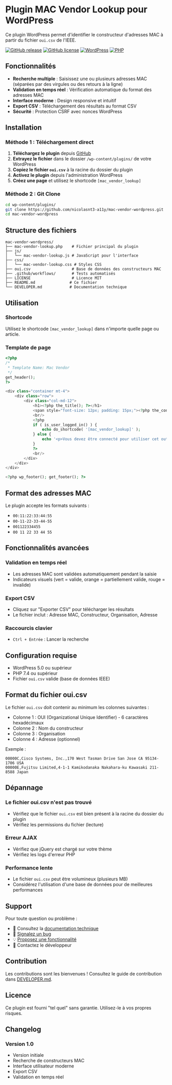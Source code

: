 # Plugin MAC Vendor Lookup pour WordPress

Ce plugin WordPress permet d'identifier le constructeur d'adresses MAC à partir du fichier `oui.csv` de l'IEEE.

[![GitHub release](https://img.shields.io/github/v/release/nicolasnt3-a11y/mac-vendor-wordpress)](https://github.com/nicolasnt3-a11y/mac-vendor-wordpress/releases)
[![GitHub license](https://img.shields.io/github/license/nicolasnt3-a11y/mac-vendor-wordpress)](https://github.com/nicolasnt3-a11y/mac-vendor-wordpress/blob/master/LICENSE)
[![WordPress](https://img.shields.io/badge/WordPress-Plugin-blue.svg)](https://wordpress.org/)
[![PHP](https://img.shields.io/badge/PHP-7.4+-green.svg)](https://php.net/)

## Fonctionnalités

- **Recherche multiple** : Saisissez une ou plusieurs adresses MAC (séparées par des virgules ou des retours à la ligne)
- **Validation en temps réel** : Vérification automatique du format des adresses MAC
- **Interface moderne** : Design responsive et intuitif
- **Export CSV** : Téléchargement des résultats au format CSV
- **Sécurité** : Protection CSRF avec nonces WordPress

## Installation

### Méthode 1 : Téléchargement direct
1. **Téléchargez le plugin** depuis [GitHub](https://github.com/nicolasnt3-a11y/mac-vendor-wordpress/archive/refs/heads/master.zip)
2. **Extrayez le fichier** dans le dossier `/wp-content/plugins/` de votre WordPress
3. **Copiez le fichier `oui.csv`** à la racine du dossier du plugin
4. **Activez le plugin** depuis l'administration WordPress
5. **Créez une page** et utilisez le shortcode `[mac_vendor_lookup]`

### Méthode 2 : Git Clone
```bash
cd wp-content/plugins/
git clone https://github.com/nicolasnt3-a11y/mac-vendor-wordpress.git
cd mac-vendor-wordpress
```

## Structure des fichiers

```
mac-vendor-wordpress/
├── mac-vendor-lookup.php    # Fichier principal du plugin
├── js/
│   └── mac-vendor-lookup.js # JavaScript pour l'interface
├── css/
│   └── mac-vendor-lookup.css # Styles CSS
├── oui.csv                  # Base de données des constructeurs MAC
├── .github/workflows/       # Tests automatisés
├── LICENSE                  # Licence MIT
├── README.md               # Ce fichier
└── DEVELOPER.md            # Documentation technique
```

## Utilisation

### Shortcode
Utilisez le shortcode `[mac_vendor_lookup]` dans n'importe quelle page ou article.

### Template de page
```php
<?php
/*
 * Template Name: Mac Vendor
 */
get_header(); 
?>

<div class="container mt-4">
    <div class="row">
        <div class="col-md-12">
            <h1><?php the_title(); ?></h1>
            <span style="font-size: 12px; padding: 15px;"><?php the_content(); ?></span>
            <br/>
            <?php 
            if ( is_user_logged_in() ) {
                echo do_shortcode( '[mac_vendor_lookup]' );
            } else {
                echo '<p>Vous devez être connecté pour utiliser cet outil.</p>';
            }
            ?>
            <br/>
        </div>
    </div>
</div>

<?php wp_footer(); get_footer(); ?>
```

## Format des adresses MAC

Le plugin accepte les formats suivants :
- `00:11:22:33:44:55`
- `00-11-22-33-44-55`
- `001122334455`
- `00 11 22 33 44 55`

## Fonctionnalités avancées

### Validation en temps réel
- Les adresses MAC sont validées automatiquement pendant la saisie
- Indicateurs visuels (vert = valide, orange = partiellement valide, rouge = invalide)

### Export CSV
- Cliquez sur "Exporter CSV" pour télécharger les résultats
- Le fichier inclut : Adresse MAC, Constructeur, Organisation, Adresse

### Raccourcis clavier
- `Ctrl + Entrée` : Lancer la recherche

## Configuration requise

- WordPress 5.0 ou supérieur
- PHP 7.4 ou supérieur
- Fichier `oui.csv` valide (base de données IEEE)

## Format du fichier oui.csv

Le fichier `oui.csv` doit contenir au minimum les colonnes suivantes :
- Colonne 1 : OUI (Organizational Unique Identifier) - 6 caractères hexadécimaux
- Colonne 2 : Nom du constructeur
- Colonne 3 : Organisation
- Colonne 4 : Adresse (optionnel)

Exemple :
```csv
00000C,Cisco Systems, Inc.,170 West Tasman Drive San Jose CA 95134-1706 USA
00000E,Fujitsu Limited,4-1-1 Kamikodanaka Nakahara-ku Kawasaki 211-8588 Japan
```

## Dépannage

### Le fichier oui.csv n'est pas trouvé
- Vérifiez que le fichier `oui.csv` est bien présent à la racine du dossier du plugin
- Vérifiez les permissions du fichier (lecture)

### Erreur AJAX
- Vérifiez que jQuery est chargé sur votre thème
- Vérifiez les logs d'erreur PHP

### Performance lente
- Le fichier `oui.csv` peut être volumineux (plusieurs MB)
- Considérez l'utilisation d'une base de données pour de meilleures performances

## Support

Pour toute question ou problème :
- 📖 Consultez la [documentation technique](DEVELOPER.md)
- 🐛 [Signalez un bug](https://github.com/nicolasnt3-a11y/mac-vendor-wordpress/issues)
- 💡 [Proposez une fonctionnalité](https://github.com/nicolasnt3-a11y/mac-vendor-wordpress/issues)
- 📧 Contactez le développeur

## Contribution

Les contributions sont les bienvenues ! Consultez le guide de contribution dans [DEVELOPER.md](DEVELOPER.md).

## Licence

Ce plugin est fourni "tel quel" sans garantie. Utilisez-le à vos propres risques.

## Changelog

### Version 1.0
- Version initiale
- Recherche de constructeurs MAC
- Interface utilisateur moderne
- Export CSV
- Validation en temps réel
